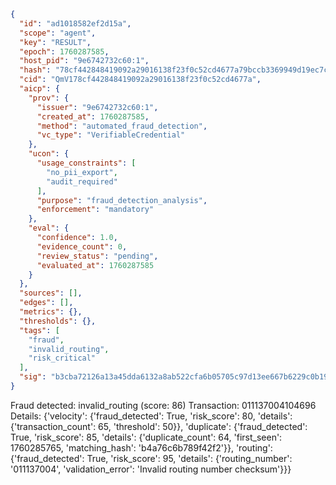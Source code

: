```json
{
  "id": "ad1018582ef2d15a",
  "scope": "agent",
  "key": "RESULT",
  "epoch": 1760287585,
  "host_pid": "9e6742732c60:1",
  "hash": "78cf442848419092a29016138f23f0c52cd4677a79bccb3369949d19ec7c93a0",
  "cid": "QmV178cf442848419092a29016138f23f0c52cd4677a",
  "aicp": {
    "prov": {
      "issuer": "9e6742732c60:1",
      "created_at": 1760287585,
      "method": "automated_fraud_detection",
      "vc_type": "VerifiableCredential"
    },
    "ucon": {
      "usage_constraints": [
        "no_pii_export",
        "audit_required"
      ],
      "purpose": "fraud_detection_analysis",
      "enforcement": "mandatory"
    },
    "eval": {
      "confidence": 1.0,
      "evidence_count": 0,
      "review_status": "pending",
      "evaluated_at": 1760287585
    }
  },
  "sources": [],
  "edges": [],
  "metrics": {},
  "thresholds": {},
  "tags": [
    "fraud",
    "invalid_routing",
    "risk_critical"
  ],
  "sig": "b3cba72126a13a45dda6132a8ab522cfa6b05705c97d13ee667b6229c0b19776"
}
```

Fraud detected: invalid_routing (score: 86)
Transaction: 011137004104696
Details: {'velocity': {'fraud_detected': True, 'risk_score': 80, 'details': {'transaction_count': 65, 'threshold': 50}}, 'duplicate': {'fraud_detected': True, 'risk_score': 85, 'details': {'duplicate_count': 64, 'first_seen': 1760285765, 'matching_hash': 'b4a76c6b789f42f2'}}, 'routing': {'fraud_detected': True, 'risk_score': 95, 'details': {'routing_number': '011137004', 'validation_error': 'Invalid routing number checksum'}}}